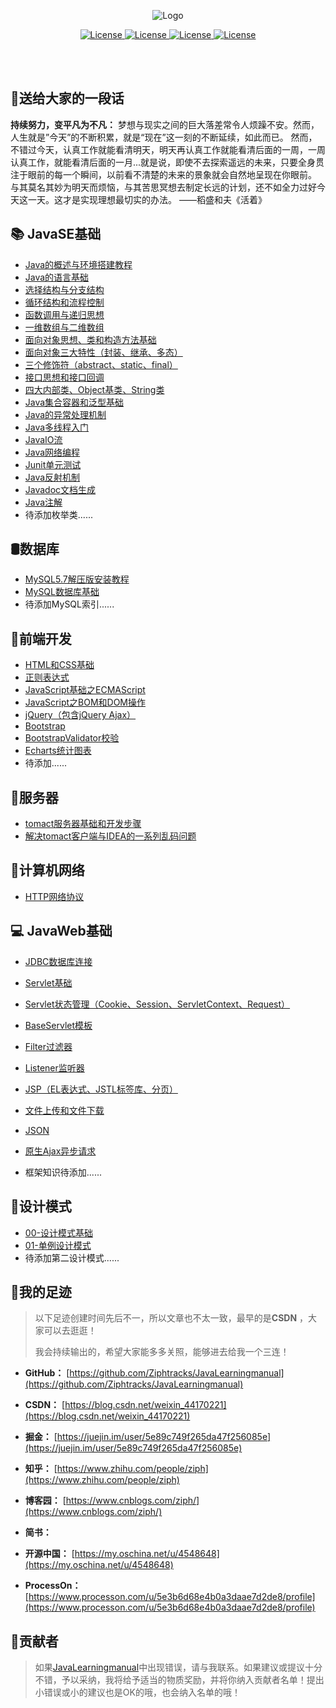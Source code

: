 <p align="center"><img src="https://gitee.com/Ziphtracks/Figurebed/raw/master/img/20200525115147.png" alt="Logo"></p>
<p align="center">
  <a href="">
		<img src="https://img.shields.io/badge/WeChat-apeng0418-right.svg" alt="License">
	</a>
  <a href="https://github.com/Ziphtracks/JavaLearningmanual/tree/master/materials">
		<img src="https://img.shields.io/badge/文档资料-downloads-green.svg" alt="License">
	</a>
  <a href="https://github.com/Ziphtracks/JavaLearningmanual/tree/master/jar%20package%20library">
		<img src="https://img.shields.io/badge/jar包库-downloads-blue.svg" alt="License">
	</a>
	<a href="https://blog.csdn.net/weixin_44170221">
		<img src="https://img.shields.io/badge/@Ziph-CSDN-red.svg" alt="License">
	</a>
</p>
<br />

<br />

## 📌**送给大家的一段话** 

**持续努力，变平凡为不凡：** 梦想与现实之间的巨大落差常令人烦躁不安。然而，人生就是”今天”的不断积累，就是“现在”这一刻的不断延续，如此而已。 然而，不错过今天，认真工作就能看清明天，明天再认真工作就能看清后面的一周，一周认真工作，就能看清后面的一月...就是说，即使不去探索遥远的未来，只要全身贯注于眼前的每一个瞬间，以前看不清楚的未来的景象就会自然地呈现在你眼前。 与其莫名其妙为明天而烦恼，与其苦思冥想去制定长远的计划，还不如全力过好今天这一天。这才是实现理想最切实的办法。 ——稻盛和夫《活着》 

## 📚  JavaSE基础

- [Java的概述与环境搭建教程](https://github.com/Ziphtracks/JavaLearningmanual/blob/master/docs/Java-Standard-Edition/Java的概述与环境搭建.md)
- [Java的语言基础](https://github.com/Ziphtracks/JavaLearningmanual/blob/master/docs/Java-Standard-Edition/Java语言基础.md)
- [选择结构与分支结构](https://github.com/Ziphtracks/JavaLearningmanual/blob/master/docs/Java-Standard-Edition/Java选择结构与分支结构.md)
- [循环结构和流程控制](https://github.com/Ziphtracks/JavaLearningmanual/blob/master/docs/Java-Standard-Edition/Java循环结构.md)
- [函数调用与递归思想](https://github.com/Ziphtracks/JavaLearningmanual/blob/master/docs/Java-Standard-Edition/Java函数.md)
- [一维数组与二维数组](https://github.com/Ziphtracks/JavaLearningmanual/blob/master/docs/Java-Standard-Edition/Java数组.md)
- [面向对象思想、类和构造方法基础](https://github.com/Ziphtracks/JavaLearningmanual/blob/master/docs/Java-Standard-Edition/Java面向对象.md)
- [面向对象三大特性（封装、继承、多态）](https://github.com/Ziphtracks/JavaLearningmanual/blob/master/docs/Java-Standard-Edition/Java面向对象三大特性.md)
- [三个修饰符（abstract、static、final）](https://github.com/Ziphtracks/JavaLearningmanual/blob/master/docs/Java-Standard-Edition/Java三个修饰符.md)
- [接口思想和接口回调](https://github.com/Ziphtracks/JavaLearningmanual/blob/master/docs/Java-Standard-Edition/Java接口.md)
- [四大内部类、Object基类、String类](https://github.com/Ziphtracks/JavaLearningmanual/blob/master/docs/Java-Standard-Edition/Java内部类与常用类.md)
- [Java集合容器和泛型基础](https://github.com/Ziphtracks/JavaLearningmanual/blob/master/docs/Java-Standard-Edition/Java集合.md)
- [Java的异常处理机制](https://github.com/Ziphtracks/JavaLearningmanual/blob/master/docs/Java-Standard-Edition/Java异常.md)
- [Java多线程入门](https://github.com/Ziphtracks/JavaLearningmanual/blob/master/docs/Java-Standard-Edition/Java多线程.md)
- [JavaIO流](https://github.com/Ziphtracks/JavaLearningmanual/blob/master/docs/Java-Standard-Edition/JavaIO流.md)
- [Java网络编程](https://github.com/Ziphtracks/JavaLearningmanual/blob/master/docs/Java-Standard-Edition/Java网络编程.md)
- [Junit单元测试](https://github.com/Ziphtracks/JavaLearningmanual/blob/master/docs/Java-Standard-Edition/Junit单元测试.md)
- [Java反射机制](https://github.com/Ziphtracks/JavaLearningmanual/blob/master/docs/Java-Standard-Edition/Java反射机制.md)
- [Javadoc文档生成](https://github.com/Ziphtracks/JavaLearningmanual/blob/master/docs/Java-Standard-Edition/Javadoc文档生成.md)
- [Java注解](https://github.com/Ziphtracks/JavaLearningmanual/blob/master/docs/Java-Standard-Edition/Java注解.md)
- 待添加枚举类......

## 🛢数据库

- [MySQL5.7解压版安装教程](https://github.com/Ziphtracks/JavaLearningmanual/blob/master/docs/Database/MySQL5.7解压版安装教程.md)
- [MySQL数据库基础](https://github.com/Ziphtracks/JavaLearningmanual/blob/master/docs/Database/MySQL%E6%95%B0%E6%8D%AE%E5%BA%93.md)
- 待添加MySQL索引......

## 🎨前端开发

- [HTML和CSS基础](https://github.com/Ziphtracks/JavaLearningmanual/blob/master/docs/Frontend-Development/HTML和CSS基础.md)
- [正则表达式](https://github.com/Ziphtracks/JavaLearningmanual/blob/master/docs/Frontend-Development/正则表达式.md)
- [JavaScript基础之ECMAScript](https://github.com/Ziphtracks/JavaLearningmanual/blob/master/docs/Frontend-Development/JavaScript基础之ECMAScript.md)
- [JavaScript之BOM和DOM操作](https://github.com/Ziphtracks/JavaLearningmanual/blob/master/docs/Frontend-Development/JavaScript之BOM和DOM操作.md)
- [jQuery（包含jQuery Ajax）](https://github.com/Ziphtracks/JavaLearningmanual/blob/master/docs/Frontend-Development/jQuery.md)
- [Bootstrap](https://github.com/Ziphtracks/JavaLearningmanual/blob/master/docs/Frontend-Development/Bootstrap.md)
- [BootstrapValidator校验](https://github.com/Ziphtracks/JavaLearningmanual/blob/master/docs/Frontend-Development/BootstrapValidator校验.md)
- [Echarts统计图表](https://github.com/Ziphtracks/JavaLearningmanual/blob/master/docs/Frontend-Development/Echarts.md)
- 待添加......

## 💾服务器

- [tomact服务器基础和开发步骤](https://github.com/Ziphtracks/JavaLearningmanual/blob/master/docs/Server/tomact%E6%9C%8D%E5%8A%A1%E5%99%A8%E5%9F%BA%E7%A1%80%E5%92%8C%E5%BC%80%E5%8F%91%E6%AD%A5%E9%AA%A4.md)
- [解决tomact客户端与IDEA的一系列乱码问题](https://github.com/Ziphtracks/JavaLearningmanual/blob/master/docs/Server/解决tomact客户端与IDEA的一系列乱码问题.md)

## 📡计算机网络

- [HTTP网络协议](https://github.com/Ziphtracks/JavaLearningmanual/blob/master/docs/Computer-Networks/HTTP网络协议.md)

## 💻  JavaWeb基础

- [JDBC数据库连接](https://github.com/Ziphtracks/JavaLearningmanual/blob/master/docs/Java-Web/JDBC数据库连接.md)
- [Servlet基础](https://github.com/Ziphtracks/JavaLearningmanual/blob/master/docs/Java-Web/Servlet基础.md)
- [Servlet状态管理（Cookie、Session、ServletContext、Request）](https://github.com/Ziphtracks/JavaLearningmanual/blob/master/docs/Java-Web/Servlet状态管理.md)
- [BaseServlet模板](https://github.com/Ziphtracks/JavaLearningmanual/blob/master/docs/Java-Web/BaseServlet模板.md)
- [Filter过滤器](https://github.com/Ziphtracks/JavaLearningmanual/blob/master/docs/Java-Web/Filter过滤器.md)
- [Listener监听器](https://github.com/Ziphtracks/JavaLearningmanual/blob/master/docs/Java-Web/Listener监听器.md)
- [JSP（EL表达式、JSTL标签库、分页）](https://github.com/Ziphtracks/JavaLearningmanual/blob/master/docs/Java-Web/JSP.md)
- [文件上传和文件下载](https://github.com/Ziphtracks/JavaLearningmanual/blob/master/docs/Java-Web/文件上传和文件下载.md)
- [JSON](https://github.com/Ziphtracks/JavaLearningmanual/blob/master/docs/Java-Web/JSON.md)
- [原生Ajax异步请求](https://github.com/Ziphtracks/JavaLearningmanual/blob/master/docs/Java-Web/Ajax.md)

- 框架知识待添加......

## 📐设计模式

- [00-设计模式基础](https://github.com/Ziphtracks/JavaLearningmanual/blob/master/docs/design-mode/00.设计模式基础.md)
- [01-单例设计模式](https://github.com/Ziphtracks/JavaLearningmanual/blob/master/docs/design-mode/01.单例设计模式.md)
- 待添加第二设计模式......

## 👣我的足迹

> 以下足迹创建时间先后不一，所以文章也不太一致，最早的是**CSDN** ，大家可以去逛逛！
>
> 我会持续输出的，希望大家能多多关照，能够进去给我一个三连！

- **GitHub：** [https://github.com/Ziphtracks/JavaLearningmanual](https://github.com/Ziphtracks/JavaLearningmanual)
- **CSDN：** [https://blog.csdn.net/weixin_44170221](https://blog.csdn.net/weixin_44170221)
- **掘金：** [https://juejin.im/user/5e89c749f265da47f256085e](https://juejin.im/user/5e89c749f265da47f256085e)
- **知乎：** [https://www.zhihu.com/people/ziph](https://www.zhihu.com/people/ziph)
- **博客园：** [https://www.cnblogs.com/ziph/](https://www.cnblogs.com/ziph/)
- **简书：** 
- **开源中国：** [https://my.oschina.net/u/4548648](https://my.oschina.net/u/4548648)

- **ProcessOn：** [https://www.processon.com/u/5e3b6d68e4b0a3daae7d2de8/profile](https://www.processon.com/u/5e3b6d68e4b0a3daae7d2de8/profile)

## 🙏贡献者

> 如果[JavaLearningmanual](https://github.com/Ziphtracks/JavaLearningmanual)中出现错误，请与我联系。如果建议或提议十分不错，予以采纳，我将给予适当的物质奖励，并将你纳入贡献者名单！提出小错误或小的建议也是OK的哦，也会纳入名单的哦！

